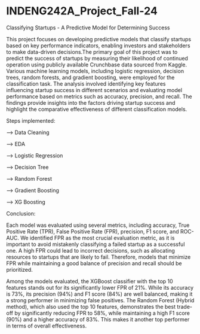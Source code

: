 # INDENG242A_Project_Fall-24

Classifying Startups - A Predictive Model for Determining Success

This project focuses on developing predictive models that classify startups based on key performance indicators, enabling investors and stakeholders to make data-driven decisions.The primary goal of this project was to predict the success of startups by measuring their likelihood of continued operation using publicly available Crunchbase data sourced from Kaggle. Various machine learning models, including logistic regression, decision trees, random forests, and gradient boosting, were employed for the classification task. The analysis involved identifying key features influencing startup success in different scenarios and evaluating model performance based on metrics such as accuracy, precision, and recall. The findings provide insights into the factors driving startup success and highlight the comparative effectiveness of different classification models.

Steps implemented:

--> Data Cleaning 

--> EDA 

--> Logistic Regression 

--> Decision Tree 

--> Random Forest 

--> Gradient Boosting 

--> XG Boosting

Conclusion:

Each model was evaluated using several metrics, including accuracy, True Positive Rate (TPR), False Positive Rate (FPR), precision, F1 score, and ROC-AUC. We identified FPR as the most crucial evaluation metric, as it is important to avoid mistakenly classifying a failed startup as a successful one. A high FPR could lead to incorrect decisions, such as allocating resources to startups that are likely to fail. Therefore, models that minimize FPR while maintaining a good balance of precision and recall should be prioritized.

Among the models evaluated, the XGBoost classifier with the top 10 features stands out for its significantly lower FPR of 21%. While its accuracy is 73%, its precision (94%) and F1 score (84%) are well balanced, making it a strong performer in minimizing false positives. The Random Forest (Hybrid method), which also used the top 10 features, demonstrates the best trade-off by significantly reducing FPR to 58%, while maintaining a high F1 score (90%) and a higher accuracy of 83%. This makes it another top performer in terms of overall effectiveness.
